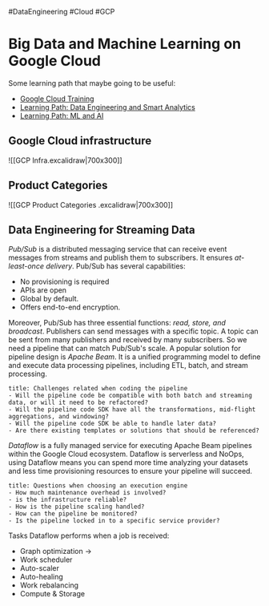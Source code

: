 #DataEngineering #Cloud #GCP 
# Big Data and Machine Learning on Google Cloud
Some learning path that maybe going to be useful:
- [Google Cloud Training](https://cloud.google.com/training)
- [Learning Path: Data Engineering and Smart Analytics](https://cloud.google.com/training/data-engineering-and-analytics)
- [Learning Path: ML and AI](https://cloud.google.com/training/machinelearning-ai)
## Google Cloud infrastructure
![[GCP Infra.excalidraw|700x300]]
## Product Categories
![[GCP Product Categories .excalidraw|700x300]]
## Data Engineering for Streaming Data
*Pub/Sub* is a distributed messaging service that can receive event messages from streams and publish them to subscribers. It ensures *at-least-once delivery*.  Pub/Sub has several capabilities:
- No provisioning is required
- APIs are open
- Global by default.
- Offers end-to-end encryption.

Moreover, Pub/Sub has three essential functions: *read, store, and broadcast*.  Publishers can send messages with a specific topic. A topic can be sent from many publishers and received by many subscribers. So we need a pipeline that can match Pub/Sub's scale. A popular solution for pipeline design is *Apache Beam*. It is a unified programming model to define and execute data processing pipelines, including ETL, batch, and stream processing.
```ad-question
title: Challenges related when coding the pipeline
- Will the pipeline code be compatible with both batch and streaming data, or will it need to be refactored?
- Will the pipeline code SDK have all the transformations, mid-flight aggregations, and windowing?
- Will the pipeline code SDK be able to handle later data?
- Are there existing templates or solutions that should be referenced?

```
*Dataflow* is a fully managed service for executing Apache Beam pipelines within the Google Cloud ecosystem. Dataflow is serverless and NoOps, using Dataflow means you can spend more time analyzing your datasets and less time provisioning resources to ensure your pipeline will succeed.
```ad-question
title: Questions when choosing an execution engine
- How much maintenance overhead is involved?
- is the infrastructure reliable?
- How is the pipeline scaling handled?
- How can the pipeline be monitored?
- Is the pipeline locked in to a specific service provider?
```
Tasks Dataflow performs when a job is received:
- Graph optimization $\rightarrow$ 
- Work scheduler
- Auto-scaler
- Auto-healing
- Work rebalancing
- Compute & Storage